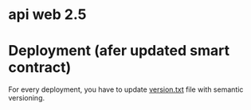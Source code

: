 # api web 2.5

# Deployment (afer updated smart contract)

For every deployment, you have to update [version.txt](version.txt) file with semantic versioning.